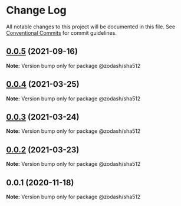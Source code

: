 # Change Log

All notable changes to this project will be documented in this file.
See [Conventional Commits](https://conventionalcommits.org) for commit guidelines.

## [0.0.5](https://github.com/zcorky/zodash/compare/@zodash/sha512@0.0.4...@zodash/sha512@0.0.5) (2021-09-16)

**Note:** Version bump only for package @zodash/sha512





## [0.0.4](https://github.com/zcorky/zodash/compare/@zodash/sha512@0.0.3...@zodash/sha512@0.0.4) (2021-03-25)

**Note:** Version bump only for package @zodash/sha512





## [0.0.3](https://github.com/zcorky/zodash/compare/@zodash/sha512@0.0.2...@zodash/sha512@0.0.3) (2021-03-24)

**Note:** Version bump only for package @zodash/sha512





## [0.0.2](https://github.com/zcorky/zodash/compare/@zodash/sha512@0.0.1...@zodash/sha512@0.0.2) (2021-03-23)

**Note:** Version bump only for package @zodash/sha512





## 0.0.1 (2020-11-18)

**Note:** Version bump only for package @zodash/sha512
